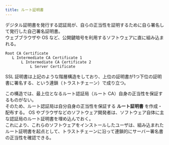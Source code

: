 ```yaml
---
title: ルート証明書
---
```


デジタル証明書を発行する認証局が、自らの正当性を証明するために自ら署名して発行した自己署名証明書。  
ウェブブラウザや OS など、公開鍵暗号を利用するソフトウェアに直に組み込まれる。

```
Root CA Certificate
   L Intermediate CA Certificate 1
       L Intermediate CA Certificate 2
           L Server Certificate
```

SSL 証明書は上記のような階層構造をしており、上位の証明書が1つ下位の証明書に署名する、という連鎖（トラストチェーン）で成り立つ。

この構造では、最上位となるルート認証局（ルート CA）自身の正当性を保証するものがない。  
そのため、ルート認証局は自分自身の正当性を保証する **ルート証明書** を作成・配布する。
OS やブラウザなどのソフトウェア開発者は、ソフトウェア自体に主な認証局のルート証明書を埋め込んでおく。  
これにより、これらのソフトウェアをインストールしたユーザは、組み込まれたルート証明書を起点として、トラストチェーンに沿って連鎖的にサーバー署名書の正当性を確認できる。